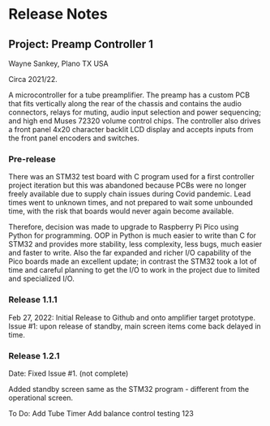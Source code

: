 # Release Notes
## Project: Preamp Controller 1
Wayne Sankey, Plano TX USA

Circa 2021/22.

A microcontroller for a tube preamplifier.  The preamp has a custom PCB that fits vertically along the rear of the chassis and contains the audio connectors, relays for muting, audio input selection and power sequencing; and high end Muses 72320 volume control chips. The controller also drives a front panel 4x20 character backlit LCD display and accepts inputs from the front panel encoders and switches.
### Pre-release
There was an STM32 test board with C program used for a first controller project iteration but this was abandoned because PCBs were no longer freely available due to supply chain issues during Covid pandemic.  Lead times went to unknown times, and not prepared to wait some unbounded time, with the risk that boards would never again become available.

Therefore, decision was made to upgrade to Raspberry Pi Pico using Python for programming.  OOP in Python is much easier to write than C for STM32 and provides more stability, less complexity, less bugs, much easier and faster to write.  Also the far expanded and richer I/O capability of the Pico boards made an excellent update; in contrast the STM32 took a lot of time and careful planning to get the I/O to work in the project due to limited and specialized I/O.

### Release 1.1.1
Feb 27, 2022: Initial Release to Github and onto amplifier target prototype.
Issue #1: upon release of standby, main screen items come back delayed in time.

### Release 1.2.1
Date:
Fixed Issue #1.  (not complete)

Added standby screen same as the STM32 program - different from the operational screen.

To Do:
Add Tube Timer
Add balance control
testing 123